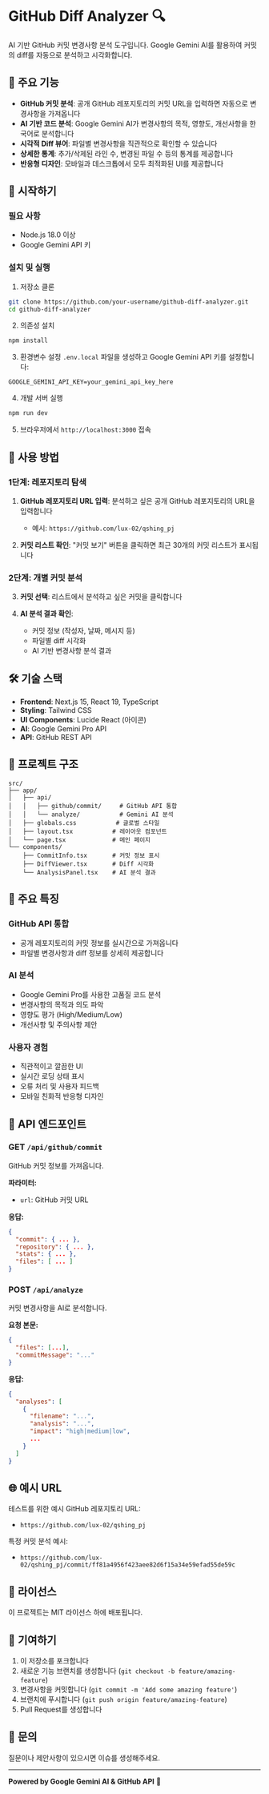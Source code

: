 # GitHub Diff Analyzer 🔍

AI 기반 GitHub 커밋 변경사항 분석 도구입니다. Google Gemini AI를 활용하여 커밋의 diff를 자동으로 분석하고 시각화합니다.

## 🌟 주요 기능

- **GitHub 커밋 분석**: 공개 GitHub 레포지토리의 커밋 URL을 입력하면 자동으로 변경사항을 가져옵니다
- **AI 기반 코드 분석**: Google Gemini AI가 변경사항의 목적, 영향도, 개선사항을 한국어로 분석합니다
- **시각적 Diff 뷰어**: 파일별 변경사항을 직관적으로 확인할 수 있습니다
- **상세한 통계**: 추가/삭제된 라인 수, 변경된 파일 수 등의 통계를 제공합니다
- **반응형 디자인**: 모바일과 데스크톱에서 모두 최적화된 UI를 제공합니다

## 🚀 시작하기

### 필요 사항

- Node.js 18.0 이상
- Google Gemini API 키

### 설치 및 실행

1. 저장소 클론

```bash
git clone https://github.com/your-username/github-diff-analyzer.git
cd github-diff-analyzer
```

2. 의존성 설치

```bash
npm install
```

3. 환경변수 설정
   `.env.local` 파일을 생성하고 Google Gemini API 키를 설정합니다:

```env
GOOGLE_GEMINI_API_KEY=your_gemini_api_key_here
```

4. 개발 서버 실행

```bash
npm run dev
```

5. 브라우저에서 `http://localhost:3000` 접속

## 📖 사용 방법

### 1단계: 레포지토리 탐색

1. **GitHub 레포지토리 URL 입력**: 분석하고 싶은 공개 GitHub 레포지토리의 URL을 입력합니다

   - 예시: `https://github.com/lux-02/qshing_pj`

2. **커밋 리스트 확인**: "커밋 보기" 버튼을 클릭하면 최근 30개의 커밋 리스트가 표시됩니다

### 2단계: 개별 커밋 분석

3. **커밋 선택**: 리스트에서 분석하고 싶은 커밋을 클릭합니다

4. **AI 분석 결과 확인**:
   - 커밋 정보 (작성자, 날짜, 메시지 등)
   - 파일별 diff 시각화
   - AI 기반 변경사항 분석 결과

## 🛠️ 기술 스택

- **Frontend**: Next.js 15, React 19, TypeScript
- **Styling**: Tailwind CSS
- **UI Components**: Lucide React (아이콘)
- **AI**: Google Gemini Pro API
- **API**: GitHub REST API

## 📁 프로젝트 구조

```
src/
├── app/
│   ├── api/
│   │   ├── github/commit/     # GitHub API 통합
│   │   └── analyze/           # Gemini AI 분석
│   ├── globals.css           # 글로벌 스타일
│   ├── layout.tsx           # 레이아웃 컴포넌트
│   └── page.tsx             # 메인 페이지
└── components/
    ├── CommitInfo.tsx       # 커밋 정보 표시
    ├── DiffViewer.tsx       # Diff 시각화
    └── AnalysisPanel.tsx    # AI 분석 결과
```

## 🎯 주요 특징

### GitHub API 통합

- 공개 레포지토리의 커밋 정보를 실시간으로 가져옵니다
- 파일별 변경사항과 diff 정보를 상세히 제공합니다

### AI 분석

- Google Gemini Pro를 사용한 고품질 코드 분석
- 변경사항의 목적과 의도 파악
- 영향도 평가 (High/Medium/Low)
- 개선사항 및 주의사항 제안

### 사용자 경험

- 직관적이고 깔끔한 UI
- 실시간 로딩 상태 표시
- 오류 처리 및 사용자 피드백
- 모바일 친화적 반응형 디자인

## 🔧 API 엔드포인트

### GET `/api/github/commit`

GitHub 커밋 정보를 가져옵니다.

**파라미터:**

- `url`: GitHub 커밋 URL

**응답:**

```json
{
  "commit": { ... },
  "repository": { ... },
  "stats": { ... },
  "files": [ ... ]
}
```

### POST `/api/analyze`

커밋 변경사항을 AI로 분석합니다.

**요청 본문:**

```json
{
  "files": [...],
  "commitMessage": "..."
}
```

**응답:**

```json
{
  "analyses": [
    {
      "filename": "...",
      "analysis": "...",
      "impact": "high|medium|low",
      ...
    }
  ]
}
```

## 🌐 예시 URL

테스트를 위한 예시 GitHub 레포지토리 URL:

- `https://github.com/lux-02/qshing_pj`

특정 커밋 분석 예시:

- `https://github.com/lux-02/qshing_pj/commit/ff81a4956f423aee82d6f15a34e59efad55de59c`

## 📝 라이선스

이 프로젝트는 MIT 라이선스 하에 배포됩니다.

## 🤝 기여하기

1. 이 저장소를 포크합니다
2. 새로운 기능 브랜치를 생성합니다 (`git checkout -b feature/amazing-feature`)
3. 변경사항을 커밋합니다 (`git commit -m 'Add some amazing feature'`)
4. 브랜치에 푸시합니다 (`git push origin feature/amazing-feature`)
5. Pull Request를 생성합니다

## 📧 문의

질문이나 제안사항이 있으시면 이슈를 생성해주세요.

---

**Powered by Google Gemini AI & GitHub API** 🚀
